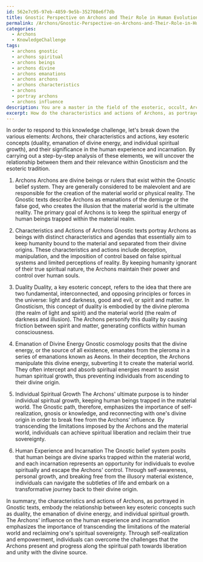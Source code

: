 ```yaml
---
id: 562e7c95-97eb-4859-9e5b-352708e6f7db
title: Gnostic Perspective on Archons and Their Role in Human Evolution
permalink: /Archons/Gnostic-Perspective-on-Archons-and-Their-Role-in-Human-Evolution/
categories:
  - Archons
  - KnowledgeChallenge
tags:
  - archons gnostic
  - archons spiritual
  - archons beings
  - archons divine
  - archons emanations
  - archons archons
  - archons characteristics
  - archons
  - portray archons
  - archons influence
description: You are a master in the field of the esoteric, occult, Archons and Education. You are a writer of tests, challenges, books and deep knowledge on Archons for initiates and students to gain deep insights and understanding from. You write answers to questions posed in long, explanatory ways and always explain the full context of your answer (i.e., related concepts, formulas, examples, or history), as well as the step-by-step thinking process you take to answer the challenges. Be rigorous and thorough, and summarize the key themes, ideas, and conclusions at the end.
excerpt: How do the characteristics and actions of Archons, as portrayed in Gnostic texts, embody the relationship between key esoteric concepts such as duality, the emanation of divine energy, and individual spiritual growth, along with their significance for navigating the subtleties of the human experience and incarnation?
---
```

In order to respond to this knowledge challenge, let's break down the various elements: Archons, their characteristics and actions, key esoteric concepts (duality, emanation of divine energy, and individual spiritual growth), and their significance in the human experience and incarnation. By carrying out a step-by-step analysis of these elements, we will uncover the relationship between them and their relevance within Gnosticism and the esoteric tradition.

1. Archons
Archons are divine beings or rulers that exist within the Gnostic belief system. They are generally considered to be malevolent and are responsible for the creation of the material world or physical reality. The Gnostic texts describe Archons as emanations of the demiurge or the false god, who creates the illusion that the material world is the ultimate reality. The primary goal of Archons is to keep the spiritual energy of human beings trapped within the material realm.

2. Characteristics and Actions of Archons
Gnostic texts portray Archons as beings with distinct characteristics and agendas that essentially aim to keep humanity bound to the material and separated from their divine origins. These characteristics and actions include deception, manipulation, and the imposition of control based on false spiritual systems and limited perceptions of reality. By keeping humanity ignorant of their true spiritual nature, the Archons maintain their power and control over human souls.

3. Duality
Duality, a key esoteric concept, refers to the idea that there are two fundamental, interconnected, and opposing principles or forces in the universe: light and darkness, good and evil, or spirit and matter. In Gnosticism, this concept of duality is embodied by the divine pleroma (the realm of light and spirit) and the material world (the realm of darkness and illusion). The Archons personify this duality by causing friction between spirit and matter, generating conflicts within human consciousness.

4. Emanation of Divine Energy
Gnostic cosmology posits that the divine energy, or the source of all existence, emanates from the pleroma in a series of emanations known as Aeons. In their deception, the Archons manipulate this divine energy, subverting it to create the material world. They often intercept and absorb spiritual energies meant to assist human spiritual growth, thus preventing individuals from ascending to their divine origin.

5. Individual Spiritual Growth
The Archons' ultimate purpose is to hinder individual spiritual growth, keeping human beings trapped in the material world. The Gnostic path, therefore, emphasizes the importance of self-realization, gnosis or knowledge, and reconnecting with one's divine origin in order to break free from the Archons' influence. By transcending the limitations imposed by the Archons and the material world, individuals can achieve spiritual liberation and reclaim their true sovereignty.

6. Human Experience and Incarnation
The Gnostic belief system posits that human beings are divine sparks trapped within the material world, and each incarnation represents an opportunity for individuals to evolve spiritually and escape the Archons' control. Through self-awareness, personal growth, and breaking free from the illusory material existence, individuals can navigate the subtleties of life and embark on a transformative journey back to their divine origin.

In summary, the characteristics and actions of Archons, as portrayed in Gnostic texts, embody the relationship between key esoteric concepts such as duality, the emanation of divine energy, and individual spiritual growth. The Archons' influence on the human experience and incarnation emphasizes the importance of transcending the limitations of the material world and reclaiming one's spiritual sovereignty. Through self-realization and empowerment, individuals can overcome the challenges that the Archons present and progress along the spiritual path towards liberation and unity with the divine source.
